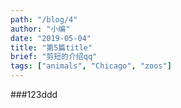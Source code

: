 ```yaml
---
path: "/blog/4"
author: "小编"
date: "2019-05-04"
title: "第5篇title"
brief: "剪短的介绍qq"
tags: ["animals", "Chicago", "zoos"]
---
```

###123ddd
